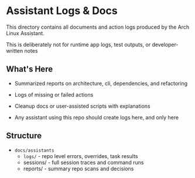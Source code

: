 # Assistant Logs & Docs

This directory contains all documents and action logs produced by the Arch Linux Assistant.

This is deliberately not for runtime app logs, test outputs, or developer-written notes


## What's Here

- Summarized reports on architecture, cli, dependencies, and refactoring
- Logs of missing or failed actions
- Cleanup docs or user-assisted scripts with explanations

- Any assistant using this repo should create logs here, and only here


## Structure

- `docs/assistants`
    - `logs/`       - repo level errors, overrides, task results
    - sessions/    - full session traces and command runs
    - reports/      - summary repo scans and decisions 
